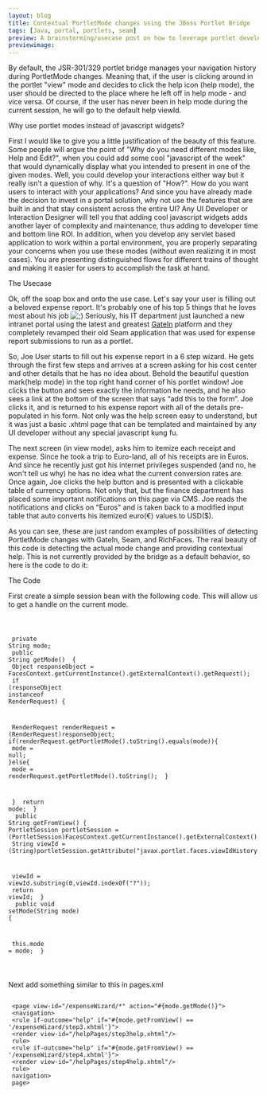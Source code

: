 ```yaml
---
layout: blog
title: Contextual PortletMode changes using the JBoss Portlet Bridge
tags: [Java, portal, portlets, seam]
preview: A brainstorming/usecase post on how to leverage portlet development for complex apps.
previewimage:
---
```


<p>By default, the JSR-301/329 portlet bridge manages your navigation history during PortletMode changes. Meaning that, if the user is clicking around in the portlet "view" mode and decides to click the help icon (help mode), the user should be directed to the place where he left off in help mode - and vice versa. Of course, if the user has never been in help mode during the current session, he will go to the default help viewId.</p> 
<p class="pTitle">Why use portlet modes instead of javascript widgets?</p> 
<p>First I would like to give you a little justification of the beauty of this feature. Some people will argue the point of "Why do you need different modes like, Help and Edit?", when you could add some cool "javascript of the week" that would dynamically display what you intended to present in one of the given modes. Well, you could develop your interactions either way but it really isn't a question of why. It's a question of "How?". How do you want users to interact with your applications? And since you have already made the decision to invest in a portal solution, why not use the features that are built in and that stay consistent across the entire UI? Any UI Developer or Interaction Designer will tell you that adding cool javascript widgets adds another layer of complexity and maintenance, thus adding to developer time and bottom line ROI. In addition, when you develop any servlet based application to work within a portal environment, you are properly separating your concerns when you use these modes (without even realizing it in most cases). You are presenting distinguished flows for different trains of thought and making it easier for users to accomplish the task at hand.</p> 
<p class="pTitle">The Usecase</p> 
<p>Ok, off the soap box and onto the use case. Let's say your user is filling out a beloved expense report. It's probably one of his top 5 things that he loves most about his job <img src="http://www.jroller.com/images/smileys/wink.gif" class="smiley" alt=";)" title=";)" /> Seriously, his IT department just launched a new intranet portal using the latest and greatest <a href="http://jboss.org/gatein">GateIn</a> platform and they completely revamped their old Seam application that was used for expense report submissions to run as a portlet.</p> 
<p> 
So, Joe User starts to fill out his expense report in a 6 step wizard. He gets through the first few steps and arrives at a screen asking for his cost center and other details that he has no idea about. Behold the beautiful question mark(help mode) in the top right hand corner of his portlet window! Joe clicks the button and sees exactly the information he needs, and he also sees a link at the bottom of the screen that says &#8220;add this to the form&#8221;. Joe clicks it, and is returned to his expense report with all of the details pre-populated in his form. Not only was the help screen easy to understand, but it was just a basic .xhtml page that can be templated and maintained by any UI developer without any special javascript kung fu. 
</p> 
<p>The next screen (in view mode), asks him to itemize each receipt and expense. Since he took a trip to Euro-land, all of his receipts are in Euros. And since he recently just got his internet privileges suspended (and no, he won't tell us why) he has no idea what the current conversion rates are. Once again, Joe clicks the help button and is presented with a clickable table of currency options. Not only that, but the finance department has placed some important notifications on this page via CMS. Joe reads the notifications and clicks on "Euros" and is taken back to a modified input table that auto converts his itemized euro(€) values to USD($).</p> 
<p>As you can see, these are just random examples of possibilities of detecting PortletMode changes with GateIn, Seam, and RichFaces. The real beauty of this code is detecting the actual mode change and providing contextual help. This is not currently provided by the bridge as a default behavior, so here is the code to do it:</p> 
<p class="pTitle">The Code</p> 
<p>First create a simple session bean with the following code. This will allow us to get a handle on the current mode.</p> 
<code><pre> 

<a name="l46"> <span class="s2">private </span><span class="s1">String mode; 
</span></a><a name="l47"> 
</a><a name="l48"> <span class="s2">public </span><span class="s1">String getMode() 
</span></a><a name="l49"> { 
</a><a name="l50"> Object responseObject = FacesContext.getCurrentInstance().getExternalContext().getRequest();
</a><a name="l51"> <span class="s2">if </span><span class="s1">(responseObject </span><span class="s2">instanceof </span><span class="s1">RenderRequest) { 

</span></a><a name="l52"> RenderRequest renderRequest = (RenderRequest)responseObject; 
</a><a name="l53"> <span class="s2">if</span><span class="s1">(renderRequest.getPortletMode().toString().equals(mode)){ 
</span></a><a name="l54"> mode = <span class="s2">null</span><span class="s1">; 
</span></a><a name="l55"> }<span class="s2">else</span><span class="s1">{ 
</span></a><a name="l56"> mode = renderRequest.getPortletMode().toString(); 
</a><a name="l57"> } 

</a><a name="l58"> } 
</a><a name="l59"> <span class="s2">return </span><span class="s1">mode; 
</span></a><a name="l60"> } 
</a><a name="l61"> 
</a><a name="l62"> <span class="s2">public </span><span class="s1">String getFromView() { 
</span></a><a name="l63"> PortletSession portletSession = (PortletSession)FacesContext.getCurrentInstance().getExternalContext().getSession(<span class="s2">false</span><span class="s1">); 
</span></a><a name="l64"> String viewId = (String)portletSession.getAttribute(<span class="s4">"javax.portlet.faces.viewIdHistory.view"</span><span class="s1">); 

</span></a><a name="l65"> viewId = viewId.substring(<span class="s5">0</span><span class="s1">,viewId.indexOf(</span><span class="s4">"?"</span><span class="s1">)); 
</span></a><a name="l66"> <span class="s2">return </span><span class="s1">viewId; 
</span></a><a name="l67"> } 
</a><a name="l68"> 
</a><a name="l69"> <span class="s2">public void </span><span class="s1">setMode(String mode) 
</span></a><a name="l70"> { 

</a><a name="l71"> <span class="s2">this</span><span class="s1">.mode = mode; 
</span></a><a name="l72"> } 
</a> 

</pre></code> 
<p class="pTitle">Next add something similar to this in pages.xml</p> 
<pre><code> 
<a name="l8"> <span class="s2"><</span><span class="s5">page </span><span class="s1">view-id=</span><span class="s3">"/expenseWizard/*" </span><span class="s1">action=</span><span class="s3">"&#35;{mode.getMode()}"</span><span class="s2">></span><span class="s4"> 
</span></a><a name="l9"> <span class="s2"><</span><span class="s5">navigation</span><span class="s2">></span><span class="s4"> 
</span></a><a name="l10"> <span class="s2"><</span><span class="s5">rule </span><span class="s1">if-outcome=</span><span class="s3">"help" </span><span class="s1">if=</span><span class="s3">"&#35;{mode.getFromView() == '/expenseWizard/step3.xhtml'}"</span><span class="s2">></span><span class="s4"> 
</span></a><a name="l11"> <span class="s2"><</span><span class="s5">render </span><span class="s1">view-id=</span><span class="s3">"/helpPages/step3help.xhtml"</span><span class="s2">/></span><span class="s4"> 
</span></a><a name="l12"> <span class="s2"></</span><span class="s5">rule</span><span class="s2">></span><span class="s4"> 
</span></a><a name="l13"> <span class="s2"><</span><span class="s5">rule </span><span class="s1">if-outcome=</span><span class="s3">"help" </span><span class="s1">if=</span><span class="s3">"&#35;{mode.getFromView() == '/expenseWizard/step4.xhtml'}"</span><span class="s2">></span><span class="s4"> 
</span></a><a name="l14"> <span class="s2"><</span><span class="s5">render </span><span class="s1">view-id=</span><span class="s3">"/helpPages/step4help.xhtml"</span><span class="s2">/></span><span class="s4"> 
</span></a><a name="l15"> <span class="s2"></</span><span class="s5">rule</span><span class="s2">></span><span class="s4"> 
</span></a><a name="l16"> <span class="s2"></</span><span class="s5">navigation</span><span class="s2">></span><span class="s4"> 
</span></a><a name="l17"> <span class="s2"></</span><span class="s5">page</span><span class="s2">></span><span class="s4"> 
</span></a> 
</code></pre>
